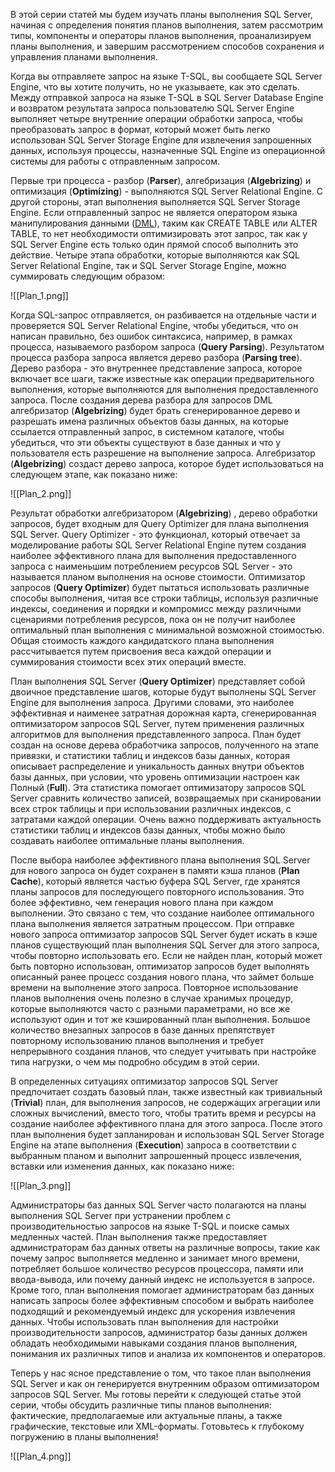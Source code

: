 В этой серии статей мы будем изучать планы выполнения SQL Server, начиная с определения понятия планов выполнения, затем рассмотрим типы, компоненты и операторы планов выполнения, проанализируем планы выполнения, и завершим рассмотрением способов сохранения и управления планами выполнения.

Когда вы отправляете запрос на языке T-SQL, вы сообщаете SQL Server Engine, что вы хотите получить, но не указываете, как это сделать. Между отправкой запроса на языке T-SQL в SQL Server Database Engine и возвратом результата запроса пользователю SQL Server Engine выполняет четыре внутренние операции обработки запроса, чтобы преобразовать запрос в формат, который может быть легко использован SQL Server Storage Engine для извлечения запрошенных данных, используя процессы, назначенные SQL Engine из операционной системы для работы с отправленным запросом.

Первые три процесса - разбор (**Parser**), алгебризация (**Algebrizing**) и оптимизация (**Optimizing**) - выполняются SQL Server Relational Engine. С другой стороны, этап выполнения выполняется SQL Server Storage Engine. Если отправленный запрос не является оператором языка манипулирования данными ([DML]('https://en.wikipedia.org/wiki/Data_manipulation_language')), таким как CREATE TABLE или ALTER TABLE, то нет необходимости оптимизировать этот запрос, так как у SQL Server Engine есть только один прямой способ выполнить это действие. Четыре этапа обработки, которые выполняются как SQL Server Relational Engine, так и SQL Server Storage Engine, можно суммировать следующим образом:

![[Plan_1.png]]


Когда SQL-запрос отправляется, он разбивается на отдельные части и проверяется SQL Server Relational Engine, чтобы убедиться, что он написан правильно, без ошибок синтаксиса, например, в рамках процесса, называемого разбором запроса (**Query Parsing**). Результатом процесса разбора запроса является дерево разбора (**Parsing tree**). Дерево разбора - это внутреннее представление запроса, которое включает все шаги, также известные как операции предварительного выполнения, которые выполняются для выполнения предоставленного запроса. После создания дерева разбора для запросов DML алгебризатор (**Algebrizing**) будет брать сгенерированное дерево и разрешать имена различных объектов базы данных, на которые ссылается отправленный запрос, в системном каталоге, чтобы убедиться, что эти объекты существуют в базе данных и что у пользователя есть разрешение на выполнение запроса. Алгебризатор (**Algebrizing**) создаст дерево запроса, которое будет использоваться на следующем этапе, как показано ниже:

![[Plan_2.png]]

Результат обработки алгебризатором (**Algebrizing**) , дерево обработки запросов, будет входным для Query Optimizer для плана выполнения SQL Server. Query Optimizer - это функционал, который отвечает за моделирование работы SQL Server Relational Engine путем создания наиболее эффективного плана для выполнения предоставленного запроса с наименьшим потреблением ресурсов SQL Server - это называется планом выполнения на основе стоимости. Оптимизатор запросов (**Query Optimizer**) будет пытаться использовать различные способы выполнения, читая все строки таблицы, используя различные индексы, соединения и порядки и компромисс между различными сценариями потребления ресурсов, пока он не получит наиболее оптимальный план выполнения с минимальной возможной стоимостью. Общая стоимость каждого кандидатского плана выполнения рассчитывается путем присвоения веса каждой операции и суммирования стоимости всех этих операций вместе.

План выполнения SQL Server (**Query Optimizer**) представляет собой двоичное представление шагов, которые будут выполнены SQL Server Engine для выполнения запроса. Другими словами, это наиболее эффективная и наименее затратная дорожная карта, сгенерированная оптимизатором запросов SQL Server, путем применения различных алгоритмов для выполнения представленного запроса. План будет создан на основе дерева обработчика запросов, полученного на этапе привязки, и статистики таблиц и индексов базы данных, которая описывает распределение и уникальность данных внутри объектов базы данных, при условии, что уровень оптимизации настроен как Полный (**Full**). Эта статистика помогает оптимизатору запросов SQL Server сравнить количество записей, возвращаемых при сканировании всех строк таблицы и при использовании различных индексов, с затратами каждой операции. Очень важно поддерживать актуальность статистики таблиц и индексов базы данных, чтобы можно было создавать наиболее оптимальные планы выполнения.

После выбора наиболее эффективного плана выполнения SQL Server для нового запроса он будет сохранен в памяти кэша планов (**Plan Cache**), который является частью буфера SQL Server, где хранятся планы запросов для последующего повторного использования. Это более эффективно, чем генерация нового плана при каждом выполнении. Это связано с тем, что создание наиболее оптимального плана выполнения является затратным процессом. При отправке нового запроса оптимизатор запросов SQL Server будет искать в кэше планов существующий план выполнения SQL Server для этого запроса, чтобы повторно использовать его. Если не найден план, который может быть повторно использован, оптимизатор запросов будет выполнять описанный ранее процесс создания нового плана, что займет больше времени на выполнение этого запроса. Повторное использование планов выполнения очень полезно в случае хранимых процедур, которые выполняются часто с разными параметрами, но все же используют один и тот же кэшированный план выполнения. Большое количество внезапных запросов в базе данных препятствует повторному использованию планов выполнения и требует непрерывного создания планов, что следует учитывать при настройке типа нагрузки, о чем мы подробно обсудим в этой серии.

В определенных ситуациях оптимизатор запросов SQL Server предпочитает создать базовый план, также известный как тривиальный (**Trivial**) план, для выполнения запросов, не содержащих агрегации или сложных вычислений, вместо того, чтобы тратить время и ресурсы на создание наиболее эффективного плана для этого запроса. После этого план выполнения будет запланирован и использован SQL Server Storage Engine на этапе выполнения (**Execution**) запроса в соответствии с выбранным планом и выполнит запрошенный процесс извлечения, вставки или изменения данных, как показано ниже:

![[Plan_3.png]]

Администраторы баз данных SQL Server часто полагаются на планы выполнения SQL Server при устранении проблем с производительностью запросов на языке T-SQL и поиске самых медленных частей. План выполнения также предоставляет администраторам баз данных ответы на различные вопросы, такие как почему запрос выполняется медленно и занимает много времени, потребляет большое количество ресурсов процессора, памяти или ввода-вывода, или почему данный индекс не используется в запросе. Кроме того, план выполнения помогает администраторам баз данных написать запросы более эффективным способом и выбрать наиболее подходящий и рекомендуемый индекс для ускорения извлечения данных. Чтобы использовать план выполнения для настройки производительности запросов, администратор базы данных должен обладать необходимыми навыками создания планов выполнения, понимания их различных типов и анализа их компонентов и операторов.

Теперь у нас ясное представление о том, что такое план выполнения SQL Server и как он генерируется внутренним образом оптимизатором запросов SQL Server. Мы готовы перейти к следующей статье этой серии, чтобы обсудить различные типы планов выполнения: фактические, предполагаемые или актуальные планы, а также графические, текстовые или XML-форматы. Готовьтесь к глубокому погружению в планы выполнения!

![[Plan_4.png]]